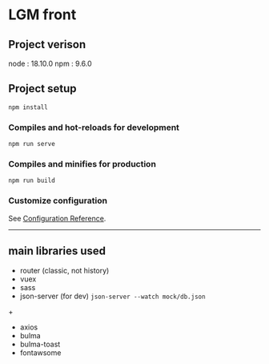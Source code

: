 # LGM front

## Project verison
node : 18.10.0
npm : 9.6.0

## Project setup
```
npm install
```

### Compiles and hot-reloads for development
```
npm run serve
```

### Compiles and minifies for production
```
npm run build
```

### Customize configuration
See [Configuration Reference](https://cli.vuejs.org/config/).

<hr>

## main libraries used
- router (classic, not history)
- vuex
- sass
- json-server (for dev) `json-server --watch mock/db.json`

\+

- axios
- bulma
- bulma-toast
- fontawsome
